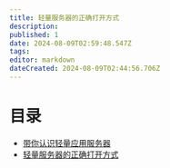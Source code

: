 ```yaml
---
title: 轻量服务器的正确打开方式
description: 
published: 1
date: 2024-08-09T02:59:48.547Z
tags: 
editor: markdown
dateCreated: 2024-08-09T02:44:56.706Z
---
```


# 目录
- [带你认识轻量应用服务器](/计算产品/轻量应用服务器/带你认识轻量应用服务器)
- [轻量服务器的正确打开方式](/计算产品/轻量应用服务器/轻量服务器的正确打开方式)